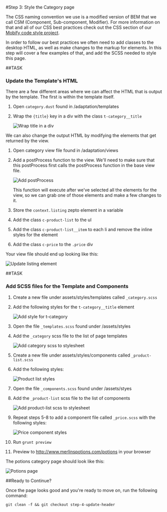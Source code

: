 #Step 3: Style the Category page

The CSS naming convention we use is a modified version of BEM that we call CSM (Component, Sub-component, Modifier). For more information on that and all of our CSS best practices check out the CSS section of our [Mobify code style project](https://github.com/mobify/mobify-code-style/tree/master/css).


In order to follow our best practices we often need to add classes to the desktop HTML, as well as make changes to the markup for elements. In this step will cover a few examples of that, and add the SCSS needed to style this page.

##TASK

### Update the Template's HTML

There are a few different areas where we can affect the HTML that is output by the template. The first is within the template itself.

1. Open `category.dust` found in /adaptation/templates
2. Wrap the `{title}` key in a div with the class `t-category__title`

    ![Wrap title in a div](https://s3.amazonaws.com/uploads.hipchat.com/15359/64553/AoTbBtkdqrBznRL/Screen%20Shot%202015-01-16%20at%201.25.40%20PM.png)

We can also change the output HTML by modifying the elements that get returned by the view.

1. Open category view file found in /adaptation/views
2. Add a postProcess function to the view. We'll need to make sure that this postProcess first calls the postProcess function in the base view file.

    ![Add postProcess](https://s3.amazonaws.com/uploads.hipchat.com/15359/64553/jcLAXHR4dtYiXsi/Screen%20Shot%202015-01-16%20at%201.27.27%20PM.png)

    This function will execute after we've selected all the elements for the view, so we can grab one of those elements and make a few changes to it.

3. Store the `context.listing` zepto element in a variable
4. Add the class `c-product-list` to the ul
5. Add the class `c-product-list__item` to each li and remove the inline styles for the element
6. Add the class `c-price` to the `.price` div

Your view file should end up looking like this:

![Update listing element](https://s3.amazonaws.com/uploads.hipchat.com/15359/64553/TFDwYRj5dy23ZRX/Screen%20Shot%202015-01-16%20at%201.28.36%20PM.png)

##TASK

### Add SCSS files for the Template and Components

1. Create a new file under assets/styles/templates called `_category.scss`
2. Add the following styles for the `t-category__title` element

    ![Add style for t-category](https://s3.amazonaws.com/uploads.hipchat.com/15359/64553/RiIAUlbG8Nmwfqu/Screen%20Shot%202015-01-16%20at%201.29.39%20PM.png)

3. Open the file `_templates.scss` found under /assets/styles
4. Add the `_category` scss file to the list of page templates

    ![Add category scss to stylesheet](https://s3.amazonaws.com/uploads.hipchat.com/15359/64553/MNL05OsdR0MApeW/Screen%20Shot%202015-01-16%20at%202.44.42%20PM.png)

5. Create a new file under assets/styles/components called `_product-list.scss`
6. Add the following styles:

    ![Product list styles](https://s3.amazonaws.com/uploads.hipchat.com/15359/64553/I8Jy5Eu2Wbt6HZA/Screen%20Shot%202015-01-16%20at%201.35.45%20PM.png)

7. Open the file `_components.scss` found under /assets/styes
8. Add the `_product-list` scss file to the list of components

    ![Add product-list scss to stylesheet](https://s3.amazonaws.com/uploads.hipchat.com/15359/64553/8zb6m0NP9ow14yv/Screen%20Shot%202015-01-16%20at%201.36.41%20PM.png)

9. Repeat steps 5-8 to add a component file called `_price.scss` with the following styles:

    ![Price component styles](https://s3.amazonaws.com/uploads.hipchat.com/15359/64553/nxmJ8p0GC527QW6/Screen%20Shot%202015-01-16%20at%201.37.01%20PM.png)

10. Run `grunt preview`
11. Preview to http://www.merlinspotions.com/potions in your browser

The potions category page should look like this:

![Potions page](https://s3.amazonaws.com/uploads.hipchat.com/15359/64553/sYtMKGfRqXkKOr4/Screen%20Shot%202015-01-16%20at%202.04.06%20PM.png)


##Ready to Continue?

Once the page looks good and you're ready to move on, run the following command:

```
git clean -f && git checkout step-4-update-header
```

